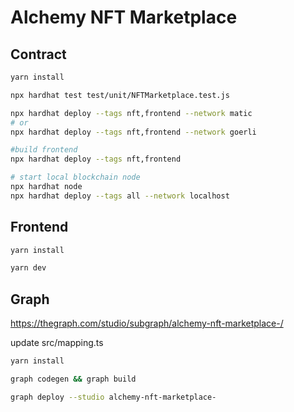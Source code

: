 # Alchemy NFT Marketplace

## Contract

```bash
yarn install

npx hardhat test test/unit/NFTMarketplace.test.js

npx hardhat deploy --tags nft,frontend --network matic
# or
npx hardhat deploy --tags nft,frontend --network goerli

#build frontend
npx hardhat deploy --tags nft,frontend

# start local blockchain node
npx hardhat node
npx hardhat deploy --tags all --network localhost
```

## Frontend

```bash
yarn install

yarn dev
```

## Graph

https://thegraph.com/studio/subgraph/alchemy-nft-marketplace-/

update src/mapping.ts

```bash
yarn install

graph codegen && graph build   

graph deploy --studio alchemy-nft-marketplace-
```